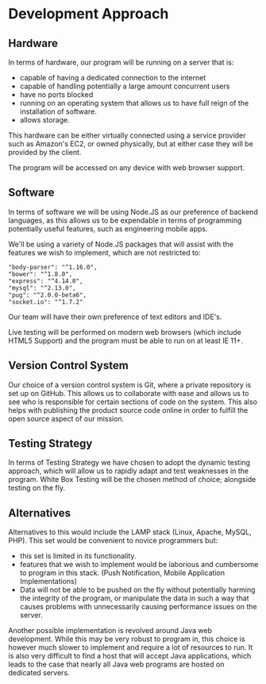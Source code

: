 # Development Approach

## Hardware
In terms of hardware, our program will be running on a server that is:

- capable of having a dedicated connection to the internet
- capable of handling potentially a large amount concurrent users
- have no ports blocked
- running on an operating system that allows us to have full reign of the installation of software.
- allows storage.

This hardware can be either virtually connected using a service provider such as Amazon's EC2, or owned physically, but at either case they will be provided by the client.

The program will be accessed on any device with web browser support.

## Software
In terms of software we will be using Node.JS as our preference of backend languages, as this allows us to be expendable in terms of programming potentially useful features, such as engineering mobile apps.

We'll be using a variety of Node.JS packages that will assist with the features we wish to implement, which are not restricted to:

    "body-parser": "^1.16.0",
    "bower": "^1.8.0",
    "express": "^4.14.0",
    "mysql": "^2.13.0",
    "pug": "^2.0.0-beta6",
    "socket.io": "^1.7.2"

Our team will have their own preference of text editors and IDE's.

Live testing will be performed on modern web browsers (which include HTML5 Support) and the program must be able to run on at least IE 11+.

## Version Control System
Our choice of a version control system is Git, where a private repository is set up on GitHub. This allows us to collaborate with ease and allows us to see who is responsible for certain sections of code on the system. This also helps with publishing the product source code online in order to fulfill the open source aspect of our mission.

## Testing Strategy
In terms of Testing Strategy we have chosen to adopt the dynamic testing approach, which will allow us to rapidly adapt and test weaknesses in the program. White Box Testing will be the chosen method of choice; alongside testing on the fly.

## Alternatives
Alternatives to this would include the LAMP stack (Linux, Apache, MySQL, PHP). This set would be convenient to novice programmers but:

- this set is limited in its functionality.
- features that we wish to implement would be laborious and cumbersome to program in this stack. (Push Notification, Mobile Application Implementations)
- Data will not be able to be pushed on the fly without potentially harming the integrity of the program, or manipulate the data in such a way that causes problems with unnecessarily causing performance issues on the server.

Another possible implementation is revolved around Java web development. While this may be very robust to program in, this choice is however much slower to implement and require a lot of resources to run. It is also very difficult to find a host that will accept Java applications, which leads to the case that nearly all Java web programs are hosted on dedicated servers.
